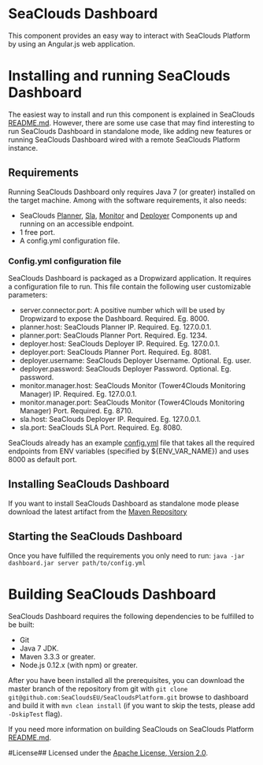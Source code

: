 SeaClouds Dashboard
==================

This component provides an easy way to interact with SeaClouds Platform by using an Angular.js web application. 

# Installing and running SeaClouds Dashboard
The easiest way to install and run this component is explained in SeaClouds [README.md](../README.md). However, there are some
use case that may find interesting to run SeaClouds Dashboard in standalone mode, like adding new features or running SeaClouds Dashboard
wired with a remote SeaClouds Platform instance.

## Requirements
Running SeaClouds Dashboard only requires Java 7 (or greater) installed on the target machine. Among with the software requirements, it also needs:

- SeaClouds [Planner](../planner/Readme.md), [Sla](../sla/Readme.md), [Monitor](../monitor/Readme.md) and [Deployer](../deployer/Readme.md) Components up and running on an accessible endpoint.
- 1 free port.
- A config.yml configuration file.

### Config.yml configuration file
SeaClouds Dashboard is packaged as a Dropwizard application. It requires a configuration file to run. This file contain the following user customizable parameters:

- server.connector.port: A positive number which will be used by Dropwizard to expose the Dashboard. Required. Eg. 8000.
- planner.host: SeaClouds Planner IP. Required. Eg. 127.0.0.1.
- planner.port: SeaClouds Planner Port. Required. Eg. 1234.
- deployer.host: SeaClouds Deployer IP. Required. Eg. 127.0.0.1.
- deployer.port: SeaClouds Planner Port. Required. Eg. 8081.
- deployer.username: SeaClouds Deployer Username. Optional. Eg. user.
- deployer.password: SeaClouds Deployer Password. Optional. Eg. password.
- monitor.manager.host: SeaClouds Monitor (Tower4Clouds Monitoring Manager) IP. Required. Eg. 127.0.0.1.
- monitor.manager.port: SeaClouds Monitor (Tower4Clouds Monitoring Manager) Port. Required. Eg. 8710.
- sla.host: SeaClouds Deployer IP. Required. Eg. 127.0.0.1. 
- sla.port: SeaClouds SLA Port. Required. Eg. 8080. 

SeaClouds already has an example [config.yml](./config.yml) file that takes all the required endpoints from ENV variables (specified by ${ENV_VAR_NAME}) and uses 8000 as default port. 

## Installing SeaClouds Dashboard
If you want to install SeaClouds Dashboard as standalone mode please download the latest artifact from the [Maven Repository](https://oss.sonatype.org/service/local/artifact/maven/redirect?r=snapshots&g=eu.seaclouds-project&a=planner-service&v=LATEST&e=jar) 

## Starting the SeaClouds Dashboard
Once you have fulfilled the requirements you only need to run: 
``` java -jar dashboard.jar server path/to/config.yml ```


# Building SeaClouds Dashboard
SeaClouds Dashboard requires the following dependencies to be fulfilled to be built:
- Git
- Java 7 JDK.
- Maven 3.3.3 or greater.
- Node.js 0.12.x (with npm) or greater.

After you have been installed all the prerequisites, you can download the master branch of the repository from git with 
`git clone git@github.com:SeaCloudsEU/SeaCloudsPlatform.git` browse to dashboard and build it with `mvn clean install` 
(if you want to skip the tests, please add `-DskipTest` flag). 

If you need more information on building SeaClouds on SeaClouds Platform [README.md](../README.md).

#License##
Licensed under the [Apache License, Version 2.0](http://www.apache.org/licenses/LICENSE-2.0).

